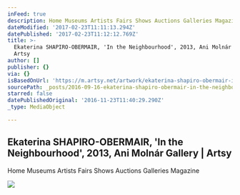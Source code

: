 ```yaml
---
inFeed: true
description: Home Museums Artists Fairs Shows Auctions Galleries Magazine
dateModified: '2017-02-23T11:11:13.294Z'
datePublished: '2017-02-23T11:12:12.769Z'
title: >-
  Ekaterina SHAPIRO-OBERMAIR, 'In the Neighbourhood', 2013, Ani Molnár Gallery |
  Artsy
author: []
publisher: {}
via: {}
isBasedOnUrl: 'https://m.artsy.net/artwork/ekaterina-shapiro-obermair-in-the-neighbourhood'
sourcePath: _posts/2016-09-16-ekaterina-shapiro-obermair-in-the-neighbourhood-2013-an.md
starred: false
datePublishedOriginal: '2016-11-23T11:40:29.290Z'
_type: MediaObject

---
```

<article style=""><h1>Ekaterina SHAPIRO-OBERMAIR, 'In the Neighbourhood', 2013, Ani Molnár Gallery | Artsy</h1><p>Home Museums Artists Fairs Shows Auctions Galleries Magazine</p><img src="https://d32dm0rphc51dk.cloudfront.net/pn5KWB2KrXSKW2JmDQd1fQ/large.jpg" /></article>